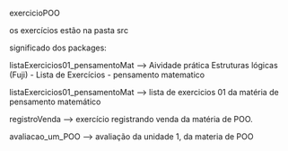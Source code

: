 exercicioPOO

os exercícios estão na pasta src

significado dos packages:

listaExercicios01_pensamentoMat --> Aividade prática Estruturas lógicas (Fuji) - Lista de Exercícios - pensamento matematico

listaExercicios01_pensamentoMat --> lista de exercicios 01 da matéria de pensamento matemático

registroVenda --> exercício registrando venda da matéria de POO.

avaliacao_um_POO --> avaliação da unidade 1, da materia de POO
